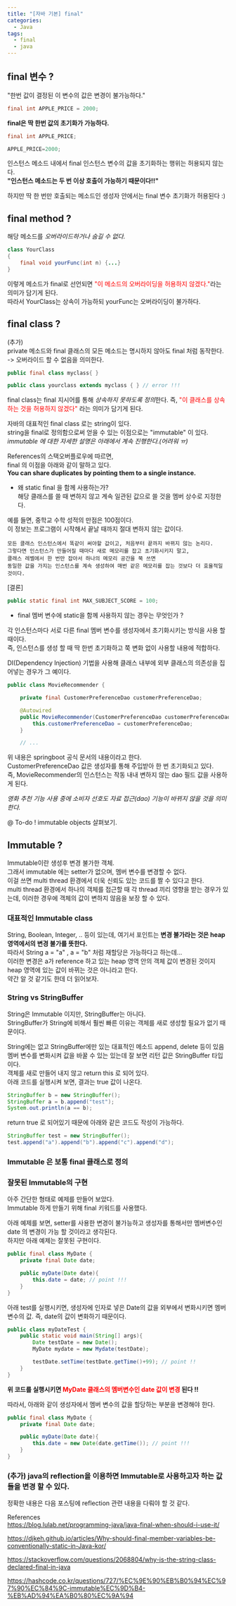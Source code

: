 ```yaml
---
title: "[자바 기본] final"
categories:
  - Java
tags:
  - final
  - java
---  
```

  


## final 변수 ?
"한번 값이 결정된 이 변수의 값은 변경이 불가능하다."
~~~ java
final int APPLE_PRICE = 2000;
~~~

**final은 딱 한번 값의 초기화가 가능하다.**
~~~ java
final int APPLE_PRICE;

APPLE_PRICE=2000;
~~~

인스턴스 메소드 내에서 final 인스턴스 변수의 값을 초기화하는 행위는 허용되지 않는다.  
**"인스턴스 메소드는 두 번 이상 호출이 가능하기 때문이다!!"**

하지만 딱 한 번만 호출되는 메소드인 생성자 안에서는 final 변수 초기화가 허용된다 :)  

## final method ?  
해당 메소드를 *오버라이드하거나 숨길 수 없다.*  

~~~ java
class YourClass
{
    final void yourFunc(int n) {...}
}
~~~
이렇게 메소드가 final로 선언되면 <span style="color:red">"이 메소드의 오버라이딩을 허용하지 않겠다."</span>라는 의미가 담기게 된다.  
따라서 YourClass는 상속이 가능하되 yourFunc는 오버라이딩이 불가하다.

## final class ?  
(추가)  
private 메소드와 final 클래스의 모든 메소드는 명시하지 않아도 final 처럼 동작한다.  
-> 오버라이드 할 수 없음을 의미한다.  

~~~ java
public final class myclass{ }

public class yourclass extends myclass { } // error !!!
~~~

final class는 final 지시어를 통해 *상속하지 못하도록 정의*한다.
즉, <span style="color:red">"이 클래스를 상속하는 것을 허용하지 않겠다" </span>라는 의미가 담기게 된다.  

자바의 대표적인 final class 로는 string이 있다.  
string을 final로 정의함으로써 얻을 수 있는 이점으로는 "immutable" 이 있다.  
*immutable 에 대한 자세한 설명은 아래에서 계속 진행한다.(어려워 ㅠ)*   

References의 스택오버플로우에 따르면,  
final 의 이점을 아래와 같이 말하고 있다.  
**You can share duplicates by pointing them to a single instance.**  

* 왜 static final 을 함께 사용하는가?  
해당 클래스를 쓸 때 변하지 않고 계속 일관된 값으로 쓸 것을 멤버 상수로 지정한다.  

예를 들면, 중학교 수학 성적의 만점은 100점이다.  
이 정보는 프로그램이 시작해서 끝날 때까지 절대 변하지 않는 값이다.  

~~~
모든 클래스 인스턴스에서 똑같이 써야할 값이고, 처음부터 끝까지 바뀌지 않는 논리다.  
그렇다면 인스턴스가 만들어질 때마다 새로 메모리를 잡고 초기화시키지 말고,  
클래스 레벨에서 한 번만 잡아서 하나의 메모리 공간을 쭉 쓰면  
동일한 값을 가지는 인스턴스를 계속 생성하여 매번 같은 메모리를 잡는 것보다 더 효율적일 것이다.  
~~~

[결론]  
~~~ java
public static final int MAX_SUBJECT_SCORE = 100;
~~~

* final 멤버 변수에 static을 함께 사용하지 않는 경우는 무엇인가 ?  

각 인스턴스마다 서로 다른 final 멤버 변수를 생성자에서 초기화시키는 방식을 사용 할 때이다.  
즉, 인스턴스를 생성 할 때 딱 한번 초기화하고 쭉 변화 없이 사용할 내용에 적합하다.  

DI(Dependency Injection) 기법을 사용해 클래스 내부에 외부 클래스의 의존성을 집어넣는 경우가 그 예이다.  

~~~ java
public class MovieRecommender {

    private final CustomerPreferenceDao customerPreferenceDao;

    @Autowired
    public MovieRecommender(CustomerPreferenceDao customerPreferenceDao) {
        this.customerPreferenceDao = customerPreferenceDao;
    }

    // ...
~~~

위 내용은 springboot 공식 문서의 내용이라고 한다.  
CustomerPreferenceDao 값은 생성자를 통해 주입받아 한 번 초기화되고 있다.  
즉, MovieRecommender의 인스턴스는 작동 내내 변하지 않는 dao 필드 값을 사용하게 된다.  

*영화 추천 기능 사용 중에 소비자 선호도 자료 접근(dao) 기능이 바뀌지 않을 것을 의미한다.*  





@ To-do ! immutable objects 살펴보기.  


## Immutable ?  
Immutable이란 생성후 변경 불가한 객체.  
그래서 immutable 에는 setter가 없으며, 멤버 변수를 변경할 수 없다.  
이걸 쓰면 multi thread 환경에서 더욱 신뢰도 있는 코드를 짤 수 있다고 한다.  
multi thread 환경에서 하나의 객체를 접근할 때 각 thread 끼리 영향을 받는 경우가 있는데, 이러한 경우에 객체의 값이 변하지 않음을 보장 할 수 있다.  

### 대표적인 Immutable class  
String, Boolean, Integer, .. 등이 있는데, 여기서 포인트는 **변경 불가라는 것은 heap 영역에서의 변경 불가를 뜻한다.**  
따라서 String a = "a" , a = "b" 처럼 재할당은 가능하다고 하는데...  
이러한 변경은 a가 reference 하고 있는 heap 영역 안의 객체 값이 변경된 것이지 heap 영역에 있는 값이 바뀌는 것은 아니라고 한다.  
약간 알 것 같기도 한데 더 읽어보자.  

### String vs StringBuffer
 String은 Immutable 이지만, StringBuffer는 아니다.  
 StringBuffer가 String에 비해서 훨씬 빠른 이유는 객체를 새로 생성할 필요가 없기 때문이다.  

String에는 없고 StringBuffer에만 있는 대표적인 메소드 append, delete 등이 있음  
멤버 변수를 변화시켜 값을 바꿀 수 있는 있는데 잘 보면 리턴 값은 StringBuffer 타입이다.  
객체를 새로 만들어 내지 않고 return this 로 되어 있다.  
아래 코드를 실행시켜 보면, 결과는 true 값이 나온다.  

~~~ java
StringBuffer b = new StringBuffer();
StringBuffer a = b.append("test");
System.out.println(a == b);
~~~

return true 로 되어있기 때문에 아래와 같은 코드도 작성이 가능하다.  

~~~ java
StringBuffer test = new StringBuffer();
test.append("a").append("b").append("c").append("d");
~~~

### Immutable 은 보통 final 클래스로 정의  

### 잘못된 Immutable의 구현  

아주 간단한 형태로 예제를 만들어 보았다.  
Immutable 하게 만들기 위해 final 키워드를 사용했다.  

아래 예제를 보면, setter를 사용한 변경이 불가능하고 생성자를 통해서만 멤버변수인 date 의 변경이 가능 할 것이라고 생각된다.  
하지만 아래 예제는 잘못된 구현이다.  

~~~ java
public final class MyDate {
    private final Date date;

    public myDate(Date date){
        this.date = date; // point !!! 
    }
}
~~~

아래 test를 실행시키면, 생성자에 인자로 넣은 Date의 값을 외부에서 변화시키면 멤버 변수의 값. 즉, date의 값이 변화하기 때문이다.  

~~~ java
public class myDateTest {
    public static void main(String[] args){
        Date testDate = new Date();
        MyDate mydate = new Mydate(testDate);

        testDate.setTime(testDate.getTime()+99); // point !!
    }
}
~~~


**위 코드를 실행시키면 
<span style="color:red">
MyDate 클래스의 멤버변수인 date 값이 변경
</span>
된다 !!**


따라서, 아래와 같이 생성자에서 멤버 변수의 값을 할당하는 부분을 변경해야 한다.  

~~~ java
public final class MyDate {
    private final Date date;

    public myDate(Date date){
        this.date = new Date(date.getTime()); // point !!! 
    }
}
~~~

### (추가) java의 reflection을 이용하면 Immutable로 사용하고자 하는 값들을 변경 할 수 있다.  

정확한 내용은 다음 포스팅에 reflection 관련 내용을 다뤄야 할 것 같다.  


References  
https://blog.lulab.net/programming-java/java-final-when-should-i-use-it/  

https://djkeh.github.io/articles/Why-should-final-member-variables-be-conventionally-static-in-Java-kor/

https://stackoverflow.com/questions/2068804/why-is-the-string-class-declared-final-in-java  

https://hashcode.co.kr/questions/727/%EC%9E%90%EB%B0%94%EC%97%90%EC%84%9C-immutable%EC%9D%B4-%EB%AD%94%EA%B0%80%EC%9A%94  
